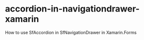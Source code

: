 # accordion-in-navigationdrawer-xamarin
How to use SfAccordion in SfNavigationDrawer in Xamarin.Forms

